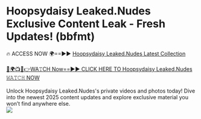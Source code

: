# Hoopsydaisy Leaked.Nudes Exclusive Content Leak - Fresh Updates! (bbfmt)

🔥 ACCESS NOW 🌍==►► <a href="https://tinyurl.com/yc657z5k" rel="nofollow">Hoopsydaisy Leaked.Nudes Latest Collection</a>
<br><br>
[🔴🌍📺📱👉WA𝚃CH Now==►► CLICK HERE TO Hoopsydaisy Leaked.Nudes 𝚆𝙰𝚃𝙲𝙷 NOW](https://tinyurl.com/yc657z5k)
<br><br>
Unlock Hoopsydaisy Leaked.Nudes's private videos and photos today! Dive into the newest 2025 content updates and explore exclusive material you won’t find anywhere else.
<br>
<a href="https://tinyurl.com/yc657z5k" rel="nofollow" data-target="animated-image.originalLink"><img src="https://camo.githubusercontent.com/8a4f000d20f83aca3bf7ec5f350d767afa0574a8a352519fd8cfa583a6f93a33/68747470733a2f2f692e696d6775722e636f6d2f644a486b345a712e676966" data-canonical-src="https://i.imgur.com/dJHk4Zq.gif" style="max-width: 100%; display: inline-block;" data-target="animated-image.originalImage"></a>
<br>
